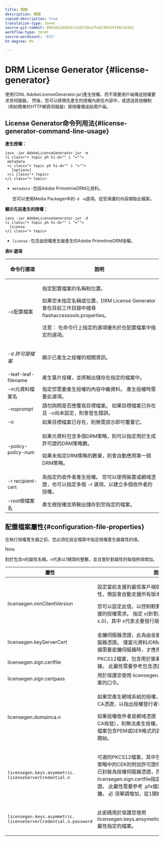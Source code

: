 ```yaml
---
title: 概觀
description: 概觀
copied-description: true
translation-type: tm+mt
source-git-commit: 89bdda1d4bd5c126f19ba75a819942df901183d1
workflow-type: tm+mt
source-wordcount: '672'
ht-degree: 0%

---
```



# DRM License Generator {#license-generator}

使用[!DNL AdobeLicenseGenerator.jar]產生授權，而不需要用戶端傳送授權要求至伺服器。 然後，您可以將預先產生的授權內嵌在內容中，或透過其他機制（例如簡單的HTTP網頁伺服器）將授權傳送給用戶端。

## License Generator命令列用法{#license-generator-command-line-usage}

**產生授權：**

```
java -jar AdobeLicenseGenerator.jar -m 
<i class="+ topic ph hi-d="" i "="">
 metadata 
 <i class="+ topic ph hi-d="" i "="">
   [options]
 </i class="+ topic>
</i class="+ topic>
```

* `metadata` -包括Adobe PrimetimeDRM元資料。

   您可以使用Media Packager中的`-d -m`選項，從受保護的內容擷取此檔案。

**顯示先前產生的授權：**

```
java -jar AdobeLicenseGenerator.jar -d 
<i class="+ topic ph hi-d="" i "="">
  license
</i class="+ topic>
```

* `license` -包含由授權產生器產生的Adobe PrimetimeDRM授權。

**表6:選項**

<table frame="all" colsep="1" rowsep="1" class="+ topic/table adobe-d/table " id="table_skr_vry_n4">  
 <thead class="- topic/thead "> 
  <tr rowsep="1" class="- topic/row "> 
   <th colname="1" class="- topic/entry entry"> <p class="- topic/p ">命令行選項 </p> </th> 
   <th colname="2" class="- topic/entry entry"> <p class="- topic/p ">說明 </p> </th> 
  </tr> 
 </thead>
 <tbody class="- topic/tbody "> 
  <tr rowsep="1" class="- topic/row "> 
   <td colname="1" class="- topic/entry "><span class="+ topic/ph pr-d/codeph codeph">-c配置檔案</span> </td> 
   <td colname="2" class="- topic/entry "> <p class="- topic/p ">指定配置檔案的名稱和位置。 </p> <p class="- topic/p ">如果您未指定名稱或位置，DRM License Generator會在目前工作目錄中搜尋<span class="filepath"> flashaccessools.properties</span>。 </p> <p>注意： 在命令行上指定的選項優先於在配置檔案中指定的選項。 </p> </td> 
  </tr> 
  <tr rowsep="1" class="- topic/row "> 
   <td colname="1" class="- topic/entry "> <p class="- topic/p ">-d <i class="+ topic/ph hi-d/i "><span class="+ topic/ph pr-d/codeph codeph">許可證檔案</span></i> </p> </td> 
   <td colname="2" class="- topic/entry "> 顯示已產生之授權的相關資訊。 </td> 
  </tr> 
  <tr rowsep="1" class="- topic/row "> 
   <td colname="1" class="- topic/entry "><span class="+ topic/ph pr-d/codeph codeph">-leaf-leaf-filename</span> </td> 
   <td colname="2" class="- topic/entry "> 產生葉片授權，並將輸出儲存在指定的檔案中。 </td> 
  </tr> 
  <tr rowsep="1" class="- topic/row "> 
   <td colname="1" class="- topic/entry "><span class="+ topic/ph pr-d/codeph codeph">-m元資料檔案名</span> </td> 
   <td colname="2" class="- topic/entry "> 指定您需要產生授權的內容中繼資料。 產生授權時需要此選項。 </td> 
  </tr> 
  <tr rowsep="1" class="- topic/row "> 
   <td colname="1" class="- topic/entry "><span class="codeph"> -noprompt</span> </td> 
   <td colname="2" class="- topic/entry ">請勿詢問是否應覆寫目標檔案。 如果目標檔案已存在且<span class="codeph"> -o</span>尚未設定，則會發生錯誤。 </td> 
  </tr> 
  <tr rowsep="1" class="- topic/row "> 
   <td colname="1" class="- topic/entry "><span class="codeph"> -o</span> </td> 
   <td colname="2" class="- topic/entry "> 如果目標檔案已存在，則無需提示即可覆蓋它。 </td> 
  </tr> 
  <tr rowsep="1" class="- topic/row "> 
   <td colname="1" class="- topic/entry "><span class="+ topic/ph pr-d/codeph codeph">-policy-policy-num</span> </td> 
   <td colname="2" class="- topic/entry "> <p>如果元資料包含多個DRM策略，則可以指定用於生成許可證的DRM策略數。 </p> <p>如果未指定DRM策略的數量，則會自動應用第一個DRM策略。 </p> </td> 
  </tr> 
  <tr rowsep="1" class="- topic/row "> 
   <td colname="1" class="- topic/entry "><span class="+ topic/ph pr-d/codeph codeph">-r recipient-cert</span> </td> 
   <td colname="2" class="- topic/entry ">為指定的收件者產生授權。 您可以使用裝置或網域憑證，也可以指定多個<span class="+ topic/ph pr-d/codeph codeph"> -r </span>選項，以建立多個收件者的授權。 </td> 
  </tr> 
  <tr rowsep="0" class="- topic/row "> 
   <td colname="1" class="- topic/entry "><span class="+ topic/ph pr-d/codeph codeph">-root根檔案名</span> </td> 
   <td colname="2" class="- topic/entry "> 產生根授權並將輸出儲存到您指定的檔案。 </td> 
  </tr> 
 </tbody> 
</table>

## 配置檔案屬性{#configuration-file-properties}

在執行授權產生器之前，您必須在設定檔案中指定授權產生器屬性的值。

>[!NOTE]
>
>對於包含&#x200B;*n*&#x200B;的屬性名稱，*n*&#x200B;代表以1開頭的整數，並且會針對屬性的每個例項增加。

<table frame="all" colsep="1" rowsep="1" class="+ topic/table adobe-d/table " id="table_qk1_rry_n4"> 
 <thead class="- topic/thead "> 
  <tr rowsep="1" class="- topic/row "> 
   <th colname="1" class="- topic/entry entry"> 屬性 </th> 
   <th colname="2" class="- topic/entry entry"> 說明 </th> 
  </tr> 
 </thead>
 <tbody class="- topic/tbody "> 
  <tr rowsep="1" class="- topic/row "> 
   <td colname="1" class="- topic/entry "><span class="+ topic/ph pr-d/codeph codeph"> licensegen.minClientVersion</span> </td> 
   <td colname="2" class="- topic/entry "> <p>設定當前支援的最低客戶端版本。 如果您未設定此屬性，預設會自動支援所有版本。 </p> <p>您可以設定此值，以控制較舊的用戶端如何回應他們不支援的授權需求。 指定<span class="codeph"> x</span>(針對Adobe PrimetimeDRM x.0)，其中<span class="codeph"> x</span>代表主要發行版本號碼。 </p> </td> 
  </tr> 
  <tr rowsep="1" class="- topic/row "> 
   <td colname="1" class="- topic/entry "><span class="+ topic/ph pr-d/codeph codeph"> licensegen.keyServerCert</span> </td> 
   <td colname="2" class="- topic/entry "> 金鑰伺服器憑證，此為由金鑰伺服器使用的Adobe授權伺服器憑證。 僅當元資料/DRM策略指示密鑰發送到iOS設備需要密鑰伺服器時，才應用此證書。 </td> 
  </tr> 
  <tr rowsep="1" class="- topic/row "> 
   <td colname="1" class="- topic/entry "><span class="+ topic/ph pr-d/codeph codeph"> licensegen.sign.certfile</span> </td> 
   <td colname="2" class="- topic/entry "> PKCS12檔案，包含用於簽署許可證的許可證伺服器憑據。 此屬性需要參考包含憑證和私密金鑰的。pfx檔案。 </td> 
  </tr> 
  <tr rowsep="1" class="- topic/row "> 
   <td colname="1" class="- topic/entry "><span class="+ topic/ph pr-d/codeph codeph"> licensegen.sign.certpass</span> </td> 
   <td colname="2" class="- topic/entry ">用於保護您使用<span class="+ topic/ph pr-d/codeph codeph"> licensegen.sign.certfile</span>選項指定的檔案的口令。 </td> 
  </tr> 
  <tr rowsep="1" class="- topic/row "> 
   <td colname="1" class="- topic/entry "><span class="+ topic/ph pr-d/codeph codeph">licensegen.domainca.n</span> </td> 
   <td colname="2" class="- topic/entry "> <p>如果您產生網域系結的授權，您必須指定一或多個網域CA憑證，以指出授權發行者可信任的網域授權機構。 </p> <p>如果授權收件者是網域憑證（並非由其中一個指定的網域CA核發），則無法產生授權。 此屬性指定<span class="filepath"> .cer</span>檔案，該檔案包含PEM或DER格式的證書。 <span class="codeph">必</span> 須單調增加，從1開始。 </p> </td> 
  </tr> 
  <tr rowsep="1" class="- topic/row "> 
   <td colname="1" class="- topic/entry "> 
    <code>licensegen.keys.asymmetric. licenseServerCredential.n</code>
   </td> 
   <td colname="2" class="- topic/entry "> <p class="- topic/p ">可選的PKCS12檔案，其中包括用於解密元資料和DRM策略中的CEK的附加許可證伺服器憑據。 如果內容之前已封裝為授權伺服器憑證，而非使用<span class="codeph"> licensegen.sign.certfile</span>指定的憑證，則可設定其他憑證。 此屬性需要參考<span class="filepath"> .pfx</span>檔案，其中包含憑證和私密金鑰。 <span class="codeph">必</span> 須單調增加，從1開始。 </p> </td> 
  </tr> 
  <tr rowsep="0" class="- topic/row "> 
   <td colname="1" class="- topic/entry "> 
    <code>licensegen.keys.asymmetric. licenseServerCredential.n.password</code>
   </td> 
   <td colname="2" class="- topic/entry "> <p>此密碼用於保護您使用<span class="+ topic/ph pr-d/codeph codeph"> licensegen.keys.ansymetic.licenseServerCredential.n</span>屬性指定的檔案。 </p> </td> 
  </tr> 
 </tbody> 
</table>